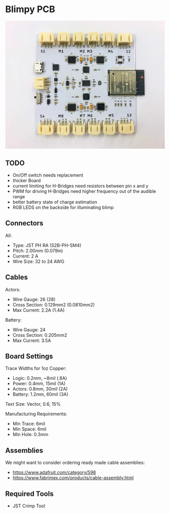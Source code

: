 # Blimpy PCB

![alt text](../../assets/pix/controller.jpg)

## TODO

- On/Off switch needs replacement
- thicker Board
- current limiting for H-Bridges need resistors between pin x and y
- PWM for driving H-Bridges need higher frequency out of the audible range
- better battery state of charge estimation
- RGB LEDS on the backside for illuminating blimp

## Connectors

All:

- Type: JST PH RA (S2B-PH-SM4)
- Pitch: 2.00mm (0.079in)
- Current: 2 A
- Wire Size: 32 to 24 AWG

## Cables

Actors:

- Wire Gauge: 26 (28)
- Cross Section: 0.129mm2 (0.0810mm2)
- Max Current: 2.2A (1.4A)

Battery:

- Wire Gauge: 24
- Cross Section: 0.205mm2
- Max Current: 3.5A

## Board Settings

Trace Widths for 1oz Copper:

- Logic: 0.2mm, ~8mil (.8A)
- Power: 0.4mm, 15mil (1A)
- Actors: 0.8mm, 30mil (2A)
- Battery: 1.2mm, 60mil (3A)

Text Size: Vector, 0.6, 15%

Manufacturing Requirements:

- Min Trace: 6mil
- Min Space: 6mil
- Min Hole: 0.3mm

## Assemblies

We might want to consider ordering ready made cable assemblies:

- https://www.adafruit.com/category/598
- https://www.fabrimex.com/products/cable-assembly.html

## Required Tools

- JST Crimp Tool
